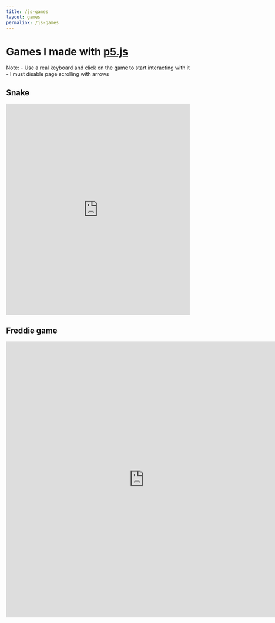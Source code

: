 ```yaml
---
title: /js-games
layout: games
permalink: /js-games
---
```


<h1>Games I made with <a href="https://p5js.org/" target="_blank" rel="noopener noreferrer">p5.js</a></h1>

<p>Note:
- Use a real keyboard and click on the game to start interacting with it
- I must disable page scrolling with arrows</p>

<h2>Snake</h2>

<iframe src="https://editor.p5js.org/Plotkine/present/wt0UfN_ce" width="500px" height="575px" frameBorder="0" title="snake"></iframe>

<h2>Freddie game</h2>

<p><iframe src="https://editor.p5js.org/Plotkine/present/_6t0LDFnp" width="750px" height="750px" frameBorder="0" title="freddieGame"></iframe></p>

<!-- must disable page scrolling with arrows -->
